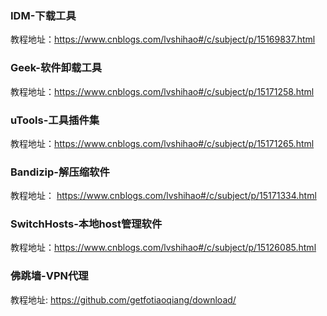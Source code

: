 ### IDM-下载工具
教程地址：https://www.cnblogs.com/lvshihao#/c/subject/p/15169837.html
### Geek-软件卸载工具
教程地址：https://www.cnblogs.com/lvshihao#/c/subject/p/15171258.html
### uTools-工具插件集
教程地址：https://www.cnblogs.com/lvshihao#/c/subject/p/15171265.html
### Bandizip-解压缩软件
教程地址： https://www.cnblogs.com/lvshihao#/c/subject/p/15171334.html
### SwitchHosts-本地host管理软件
教程地址：https://www.cnblogs.com/lvshihao#/c/subject/p/15126085.html
### 佛跳墙-VPN代理
教程地址: https://github.com/getfotiaoqiang/download/